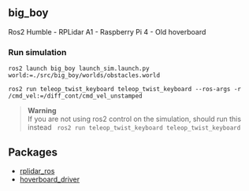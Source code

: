 ## big_boy
Ros2 Humble - RPLidar A1 - Raspberry Pi 4 - Old hoverboard
### Run simulation
```
ros2 launch big_boy launch_sim.launch.py world:=./src/big_boy/worlds/obstacles.world
``` 
```
ros2 run teleop_twist_keyboard teleop_twist_keyboard --ros-args -r /cmd_vel:=/diff_cont/cmd_vel_unstamped
```
> **Warning** \
> If you are not using ros2 control on the simulation, should run this instead
> ``` ros2 run teleop_twist_keyboard teleop_twist_keyboard```
## Packages
* [rplidar_ros](https://github.com/Slamtec/rplidar_ros/tree/dev-ros2)
* [hoverboard_driver](https://github.com/hoverboard-robotics/hoverboard-driver/tree/humble)